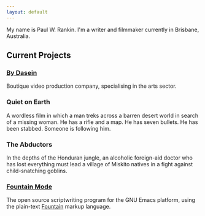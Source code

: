```yaml
---
layout: default
---
```


My name is Paul W. Rankin. I'm a writer and filmmaker currently in
Brisbane, Australia.

## Current Projects

### [By Dasein]

Boutique video production company, specialising in the arts sector.

### Quiet on Earth

A wordless film in which a man treks across a barren desert world in
search of a missing woman. He has a rifle and a map. He has seven
bullets. He has been stabbed. Someone is following him.

### The Abductors

In the depths of the Honduran jungle, an alcoholic foreign-aid doctor
who has lost everything must lead a village of Miskito natives in a
fight against child-snatching goblins.

### [Fountain Mode]

The open source scriptwriting program for the GNU Emacs platform, using
the plain-text [Fountain] markup language.

[by dasein]: https://bydasein.com/
[fountain mode]: https://fountain-mode.org/
[fountain]: https://fountain.io/
